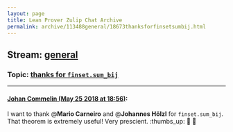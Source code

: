 ```yaml
---
layout: page
title: Lean Prover Zulip Chat Archive 
permalink: archive/113488general/18673thanksforfinsetsumbij.html
---
```


## Stream: [general](index.html)
### Topic: [thanks for `finset.sum_bij`](18673thanksforfinsetsumbij.html)

---

#### [Johan Commelin (May 25 2018 at 18:56)](https://leanprover.zulipchat.com/#narrow/stream/113488-general/topic/thanks%20for%20%60finset.sum_bij%60/near/127090893):
I want to thank @**Mario Carneiro** and @**Johannes Hölzl** for `finset.sum_bij`. That theorem is extremely useful! Very prescient. :thumbs_up: :octopus: :muscle:

